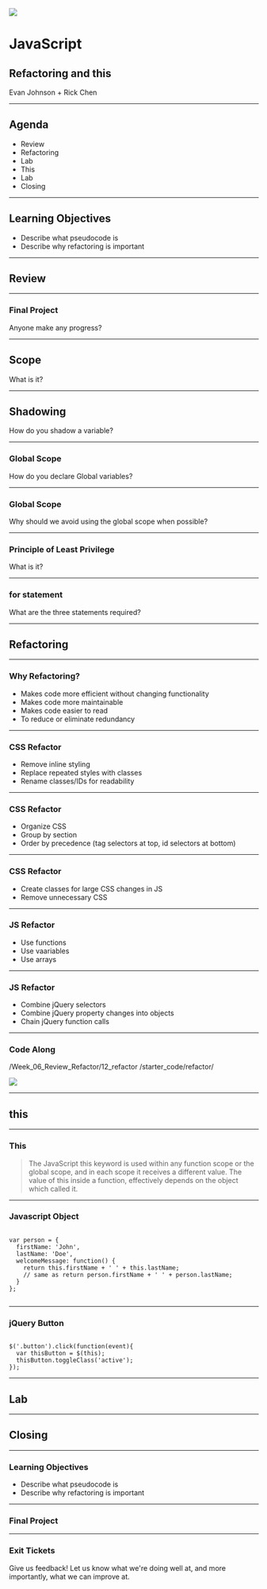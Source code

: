 <img src="img/ga-logo.png" style="border:none; background: transparent; box-shadow:none;" />

# JavaScript

## Refactoring and this

Evan Johnson + Rick Chen

---

## Agenda

* <!--- .element: class="fragment" data-fragment-index="1" -->Review
* <!--- .element: class="fragment" data-fragment-index="2" -->Refactoring
* <!--- .element: class="fragment" data-fragment-index="3" -->Lab
* <!--- .element: class="fragment" data-fragment-index="4" -->This
* <!--- .element: class="fragment" data-fragment-index="5" -->Lab
* <!--- .element: class="fragment" data-fragment-index="6" -->Closing

---

## Learning Objectives

* <!--- .element: class="fragment" data-fragment-index="1" -->Describe what pseudocode is
* <!--- .element: class="fragment" data-fragment-index="2" -->Describe why refactoring is important

---

## Review

----

### Final Project

Anyone make any progress?

----

## Scope

What is it?

----

## Shadowing

How do you shadow a variable?

----

### Global Scope

How do you declare Global variables?

----

### Global Scope

Why should we avoid using the global scope when possible?

----

### Principle of Least Privilege

What is it?

----

### for statement

What are the three statements required?

---

## Refactoring

----

### Why Refactoring?

* <!--- .element: class="fragment" data-fragment-index="1" -->Makes code more efficient without changing functionality
* <!--- .element: class="fragment" data-fragment-index="2" -->Makes code more maintainable
* <!--- .element: class="fragment" data-fragment-index="3" -->Makes code easier to read
* <!--- .element: class="fragment" data-fragment-index="4" -->To reduce or eliminate redundancy

----

### CSS Refactor

* <!--- .element: class="fragment" data-fragment-index="1" -->Remove inline styling
* <!--- .element: class="fragment" data-fragment-index="2" -->Replace repeated styles with classes
* <!--- .element: class="fragment" data-fragment-index="3" -->Rename classes/IDs for readability

----

### CSS Refactor

* <!--- .element: class="fragment" data-fragment-index="1" -->Organize CSS
* <!--- .element: class="fragment" data-fragment-index="2" -->Group by section
* <!--- .element: class="fragment" data-fragment-index="3" -->Order by precedence (tag selectors at top, id selectors at bottom)

----

### CSS Refactor

* <!--- .element: class="fragment" data-fragment-index="1" -->Create classes for large CSS changes in JS
* <!--- .element: class="fragment" data-fragment-index="2" -->Remove unnecessary CSS

----

### JS Refactor

* <!--- .element: class="fragment" data-fragment-index="1" -->Use functions
* <!--- .element: class="fragment" data-fragment-index="2" -->Use vaariables
* <!--- .element: class="fragment" data-fragment-index="3" -->Use arrays

----

### JS Refactor

* <!--- .element: class="fragment" data-fragment-index="1" -->Combine jQuery selectors
* <!--- .element: class="fragment" data-fragment-index="2" -->Combine jQuery property changes into objects
* <!--- .element: class="fragment" data-fragment-index="3" -->Chain jQuery function calls

----

### Code Along

/Week_06_Review_Refactor/12_refactor
/starter_code/refactor/

<img src="img/code_along.png" style="border:none;box-shadow:none;background:transparent;" />

---

## this

----

### This

> The JavaScript this keyword is used within any function scope or the global scope, and in each scope it receives a different value. The value of this inside a function, effectively depends on the object which called it.

----

### Javascript Object

<pre><code data-trim class="javascript">
var person = {
  firstName: 'John',
  lastName: 'Doe',
  welcomeMessage: function() {
    return this.firstName + ' ' + this.lastName;
    // same as return person.firstName + ' ' + person.lastName;
  }
};

</code></pre>

----

### jQuery Button

<pre><code data-trim class="javascript">
$('.button').click(function(event){
  var thisButton = $(this);
  thisButton.toggleClass('active');
});
</code></pre>

---

## Lab

---

## Closing

----

### Learning Objectives

* <!--- .element: class="fragment" data-fragment-index="1" -->Describe what pseudocode is
* <!--- .element: class="fragment" data-fragment-index="2" -->Describe why refactoring is important

----

### Final Project

----

### Exit Tickets

Give us feedback! Let us know what we're doing well at, and more
importantly, what we can improve at.
